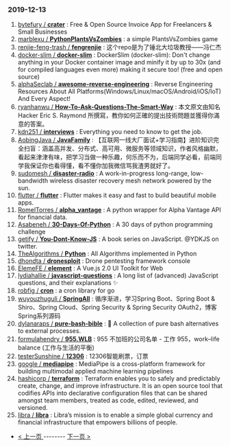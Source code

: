 ### 2019-12-13 
1. [
        bytefury /
**crater**](https://github.com/bytefury/crater) : Free & Open Source Invoice App for Freelancers & Small Businesses
1. [
        marblexu /
**PythonPlantsVsZombies**](https://github.com/marblexu/PythonPlantsVsZombies) : a simple PlantsVsZombies game
1. [
        renjie-feng-trash /
**fengrenjie**](https://github.com/renjie-feng-trash/fengrenjie) : 这个repo是为了锤北大垃圾教授——冯仁杰
1. [
        docker-slim /
**docker-slim**](https://github.com/docker-slim/docker-slim) : DockerSlim (docker-slim): Don't change anything in your Docker container image and minify it by up to 30x (and for compiled languages even more) making it secure too! (free and open source)
1. [
        alphaSeclab /
**awesome-reverse-engineering**](https://github.com/alphaSeclab/awesome-reverse-engineering) : Reverse Engineering Resources About All Platforms(Windows/Linux/macOS/Android/iOS/IoT) And Every Aspect!
1. [
        ryanhanwu /
**How-To-Ask-Questions-The-Smart-Way**](https://github.com/ryanhanwu/How-To-Ask-Questions-The-Smart-Way) : 本文原文由知名 Hacker Eric S. Raymond 所撰寫，教你如何正確的提出技術問題並獲得你滿意的答案。
1. [
        kdn251 /
**interviews**](https://github.com/kdn251/interviews) : Everything you need to know to get the job.
1. [
        AobingJava /
**JavaFamily**](https://github.com/AobingJava/JavaFamily) : 【互联网一线大厂面试+学习指南】进阶知识完全扫盲：涵盖高并发、分布式、高可用、微服务等领域知识，作者风格幽默，看起来津津有味，把学习当做一种乐趣，何乐而不为，后端同学必看，前端同学我保证你也看得懂，看不懂你加我微信骂我渣男就好了。
1. [
        sudomesh /
**disaster-radio**](https://github.com/sudomesh/disaster-radio) : A work-in-progress long-range, low-bandwidth wireless disaster recovery mesh network powered by the sun.
1. [
        flutter /
**flutter**](https://github.com/flutter/flutter) : Flutter makes it easy and fast to build beautiful mobile apps.
1. [
        RomelTorres /
**alpha_vantage**](https://github.com/RomelTorres/alpha_vantage) : A python wrapper for Alpha Vantage API for financial data.
1. [
        Asabeneh /
**30-Days-Of-Python**](https://github.com/Asabeneh/30-Days-Of-Python) : A 30 days of python programming challenge
1. [
        getify /
**You-Dont-Know-JS**](https://github.com/getify/You-Dont-Know-JS) : A book series on JavaScript. @YDKJS on twitter.
1. [
        TheAlgorithms /
**Python**](https://github.com/TheAlgorithms/Python) : All Algorithms implemented in Python
1. [
        dhondta /
**dronesploit**](https://github.com/dhondta/dronesploit) : Drone pentesting framework console
1. [
        ElemeFE /
**element**](https://github.com/ElemeFE/element) : A Vue.js 2.0 UI Toolkit for Web
1. [
        lydiahallie /
**javascript-questions**](https://github.com/lydiahallie/javascript-questions) : A long list of (advanced) JavaScript questions, and their explanations ✨
1. [
        robfig /
**cron**](https://github.com/robfig/cron) : a cron library for go
1. [
        wuyouzhuguli /
**SpringAll**](https://github.com/wuyouzhuguli/SpringAll) : 循序渐进，学习Spring Boot、Spring Boot & Shiro、Spring Cloud、Spring Security & Spring Security OAuth2，博客Spring系列源码
1. [
        dylanaraps /
**pure-bash-bible**](https://github.com/dylanaraps/pure-bash-bible) : 📖 A collection of pure bash alternatives to external processes.
1. [
        formulahendry /
**955.WLB**](https://github.com/formulahendry/955.WLB) : 955 不加班的公司名单 - 工作 955，work–life balance (工作与生活的平衡)
1. [
        testerSunshine /
**12306**](https://github.com/testerSunshine/12306) : 12306智能刷票，订票
1. [
        google /
**mediapipe**](https://github.com/google/mediapipe) : MediaPipe is a cross-platform framework for building multimodal applied machine learning pipelines
1. [
        hashicorp /
**terraform**](https://github.com/hashicorp/terraform) : Terraform enables you to safely and predictably create, change, and improve infrastructure. It is an open source tool that codifies APIs into declarative configuration files that can be shared amongst team members, treated as code, edited, reviewed, and versioned.
1. [
        libra /
**libra**](https://github.com/libra/libra) : Libra’s mission is to enable a simple global currency and financial infrastructure that empowers billions of people. 

- [ < 上一页 ](https://github.com/able8/github-trending-daily-record/blob/master/2019-12-12.md) -------- [ 下一页 > ](https://github.com/able8/github-trending-daily-record/blob/master/2019-12-14.md)